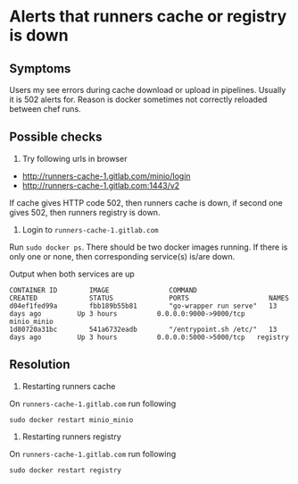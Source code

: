 # Alerts that runners cache or registry is down

## Symptoms

Users my see errors during cache download or upload in pipelines.
Usually it is 502 alerts for. Reason is docker sometimes not correctly reloaded
between chef runs.

## Possible checks

1. Try following urls in browser

- http://runners-cache-1.gitlab.com/minio/login
- http://runners-cache-1.gitlab.com:1443/v2

If cache gives HTTP code 502, then runners cache is down, if second one gives 502, then runners registry is down.

1. Login to `runners-cache-1.gitlab.com`

Run `sudo docker ps`. There should be two docker images running. If there is only one or none, then corresponding service(s) is/are down.

Output when both services are up
```
CONTAINER ID        IMAGE               COMMAND                  CREATED             STATUS              PORTS                    NAMES
d04ef1fed99a        fbb189b55b81        "go-wrapper run serve"   13 days ago         Up 3 hours          0.0.0.0:9000->9000/tcp   minio_minio
1d80720a31bc        541a6732eadb        "/entrypoint.sh /etc/"   13 days ago         Up 3 hours          0.0.0.0:5000->5000/tcp   registry
```

## Resolution

1. Restarting runners cache

On `runners-cache-1.gitlab.com` run following

```
sudo docker restart minio_minio
```

1. Restarting runners registry

On `runners-cache-1.gitlab.com` run following

```
sudo docker restart registry
```
